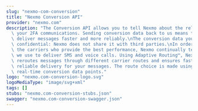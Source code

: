 ```yaml
---
slug: "nexmo-com-conversion"
title: "Nexmo Conversion API"
provider: "nexmo.com"
description: "The Conversion API allows you to tell Nexmo about the reliability of\
  \ your 2FA communications. Sending conversion data back to us means that Nexmo can\
  \ deliver messages faster and more reliably.\nThe conversion data you send us is\
  \ confidential: Nexmo does not share it with third parties.\nIn order to identify\
  \ the carriers who provide the best performance, Nexmo continually tests the routes\
  \ we use to deliver SMS and voice calls. Using Adaptive Routing™, Nexmo actively\
  \ reroutes messages through different carrier routes and ensures faster and more\
  \ reliable delivery for your messages. The route choice is made using millions of\
  \ real-time conversion data points."
logo: "nexmo.com-conversion-logo.svg"
logoMediaType: "image/svg+xml"
tags: []
stubs: "nexmo.com-conversion-stubs.json"
swagger: "nexmo.com-conversion-swagger.json"
---
```

